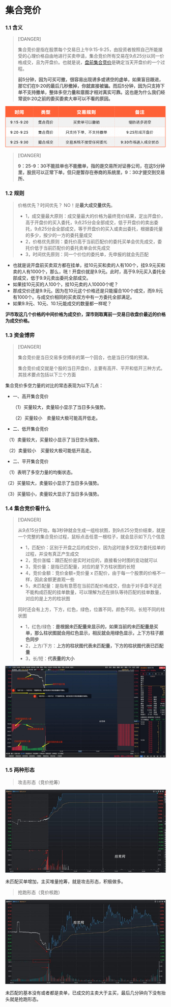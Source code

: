 # 集合竞价

### 1.1 含义

> [!DANGER]
>
> 集合竞价是指在股票每个交易日上午9:15-9:25，由投资者按照自己所能接受的心理价格自由地进行买卖申请，集合竞价所有交易在9点25分以同一价格成交，且为开盘价。也就是说，[盘前集合竞价](https://zhida.zhihu.com/search?content_id=105916574&content_type=Article&match_order=1&q=盘前集合竞价&zd_token=eyJhbGciOiJIUzI1NiIsInR5cCI6IkpXVCJ9.eyJpc3MiOiJ6aGlkYV9zZXJ2ZXIiLCJleHAiOjE3NTMwMTE1OTAsInEiOiLnm5jliY3pm4blkIjnq57ku7ciLCJ6aGlkYV9zb3VyY2UiOiJlbnRpdHkiLCJjb250ZW50X2lkIjoxMDU5MTY1NzQsImNvbnRlbnRfdHlwZSI6IkFydGljbGUiLCJtYXRjaF9vcmRlciI6MSwiemRfdG9rZW4iOm51bGx9.Ua-QkFPhk9WdV9eeuxh5jJx2s7-y2kLBfboyE3Sucjo&zhida_source=entity)是确定当天开盘价的一个过程。
>
> **前5分钟，因为可买可撤，很容易出现诱多或诱空的虚单，如果盲目跟进，那它们在9:20的最后几秒撤掉，你就直接被骗。而后5分钟，因为只支持下单不支持撤单，整体多空力量和意图才相对真实可靠。这也是为什么我们经常说9:20之前的委买委卖大单可以不看的原因。**

![img](images/20240422141932_51893.jpg)



> [!DANGER]
>
> **9：25-9：30不能挂单也不能撤单，指的是交易所对证券公司，在这5分钟里，股民可以正常下单，但只是暂存在券商的系统里，9：30才提交到交易所、**

### 1.2 规则

> 价格优先？时间优先？ NO！是**最大成交量优先**。
>
> - 1，成交量最大原则：成交量最大的价格为最终竞价结果，定出开盘价，高于开盘价的买入委托，9点25分会全部成交，低于开盘价的卖出委托，9点25分会全部成交，等于开盘价的买入或卖出委托，根据委托量的多少，按少的一方的委托量成交
> - 2，价格优先原则：委托价高于当前匹配价的委托买单会优先成交，委托价低于当前匹配价的委托卖单会优先成交
> - 3，时间优先原则：同一个价位的委托单，先申报的就会先匹配

- 也就是说开盘前买卖双方都在挂单，挂10元买和卖的人有100个，挂9.9元买和卖的人有1000个，那么，咣！开盘价就是9.9元。此时，高于9.9元买入委托全部成交，低于9.9元卖出委托全部成交。
- 如果挂10元买的人100个，挂10元卖的人10000个呢？
- 那成交价还是9.9元。因为在10元这个价格还是只能撮合100个成交，而9.9元有1000个。与成交价相同的买卖双方中有一方委托全部满足。
- 如果9.9元、10元、10.1元能成交的数量都一样呢？

**沪市取这几个价格的中间价格为成交价，深市则取离前一交易日收盘价最近的价格为成交价格。**

### 1.3 资金博弈

> [!DANGER]
>
> 集合竞价是当日交易多空搏杀的第一个回合，也是当日行情的预演。
>
> 集合竞价成交就是个股的当日开盘价，主要有高开、平开和低开三种方式。其技术要点包括以下三个方面

集合竞价多空力量的对比的常态表现为以下几点：

- 一、高开集合竞价

  （1）买量较大，卖量较小显示了当日多头强势。

  （2）买量较小　卖量较大极可能高开低走。

- 二、低开集合竞价

​    （1）卖量较大，买量较小显示了当日空头强势。

​    （2）卖量较小　买量较大极可能低开高走。

- 二、平开集合竞价

​    （1）表明了多空力量的均衡状态。

   （2）买量较大，卖量较小显示了当日多头强势。

   （3）买量较小，卖量较大显示了当日多头强势。

### 1.4 集合竞价看什么

> [!DANGER]
>
> 从9点15分开始，每3秒钟就会生成一组柱状图，到9点25分竞价结束，就是一个完整的集合竞价过程，鼠标点击任意一根柱子，就会显示如下几个信息
>
> - 1，匹配价：区别于开盘之后的成交价，因为这时是多空双方委托挂单的过程，并没有真正产生成交
> - 2，竞价涨幅：跟匹配价是实时对应的，直接看分时图的变动就可以
> - 3，竞价量：是指已匹配量，对应的是下方柱状图的长短
> - 4，竞价金额：竞价金额=竞价量 x 匹配价，由于每一个股票的价格不一样，因此金额更直观一些
> - 5，未匹配量：是指有意愿在当前匹配价格成交，但由于对手盘不足还不能构成匹配的挂单数量，可以理解为还在排队等待匹配的挂单数量，对应的是上方的柱状图
>
> 同时还会有上方，下方，红色，绿色，位置不同，颜色不同，长短不同的柱状图
>
> - 1，红色/绿色：**是根据未匹配量来显示的，如果当前的未匹配量是买单，那么柱状图就会用红色显示，相反就会用绿色显示，上下方柱子颜色同步**
> - 2，上方/下方：**上方的柱状图代表未匹配量，下方的柱状图代表已匹配量**
> - 3，长/短：**代表量的大小**
>

![img](images/20231025084051_78583.jpg)

### 1.5 两种形态

> 攻击形态（竞价抢筹）

![img](images/20231019205612_29283.jpg)

未匹配买单增加，主买堆量抢筹，就是攻击形态，积极做多。

> 抢跑形态（竞价核跑）

![img](images/20231019205613_42941.jpg)

未匹配的基本没有或者都是卖单，已成交的主卖大于主买，最后几分钟向下没有抬头就是抢跑形态。

